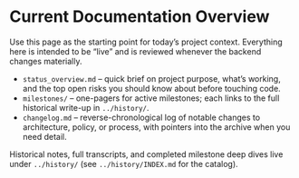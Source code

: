 # Current Documentation Overview

Use this page as the starting point for today’s project context. Everything here
is intended to be “live” and is reviewed whenever the backend changes materially.

- `status_overview.md` – quick brief on project purpose, what’s working, and the
  top open risks you should know about before touching code.
- `milestones/` – one-pagers for active milestones; each links to the full
  historical write-up in `../history/`.
- `changelog.md` – reverse-chronological log of notable changes to architecture,
  policy, or process, with pointers into the archive when you need detail.

Historical notes, full transcripts, and completed milestone deep dives live under
`../history/` (see `../history/INDEX.md` for the catalog).
